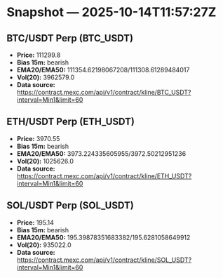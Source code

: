 # Snapshot — 2025-10-14T11:57:27Z

## BTC/USDT Perp (BTC_USDT)
- **Price:** 111299.8
- **Bias 15m:** bearish
- **EMA20/EMA50:** 111354.62198067208/111308.61289484017
- **Vol(20):** 3962579.0
- **Data source:** https://contract.mexc.com/api/v1/contract/kline/BTC_USDT?interval=Min1&limit=60

## ETH/USDT Perp (ETH_USDT)
- **Price:** 3970.55
- **Bias 15m:** bearish
- **EMA20/EMA50:** 3973.224335605955/3972.50212951236
- **Vol(20):** 1025626.0
- **Data source:** https://contract.mexc.com/api/v1/contract/kline/ETH_USDT?interval=Min1&limit=60

## SOL/USDT Perp (SOL_USDT)
- **Price:** 195.14
- **Bias 15m:** bearish
- **EMA20/EMA50:** 195.39878351683382/195.6281058649912
- **Vol(20):** 935022.0
- **Data source:** https://contract.mexc.com/api/v1/contract/kline/SOL_USDT?interval=Min1&limit=60
